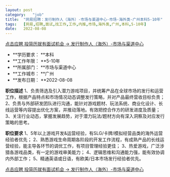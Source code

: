```yaml
---
layout:	post
category:	"job"
title:	"网易招聘：发行制作人（海外）-市场与渠道中心-市场-海外类-广州本科5-10年"
tags:	[网易,招聘,面试,找工作,工作,内推,市场,海外类,广州,本科,5-10年]
date:	2022-08-08
---
```


[点击应聘 投简历就有面试机会 -> 发行制作人（海外）-市场与渠道中心](http://mobile.bole.netease.com/bole/boleDetail?id=41738&employeeId=346f03c3cda5f04c&key=all)



- **学历要求： **本科
- **工作年限： **5-10年
- **所属部门： **市场与渠道中心
- **工作城市： **广州
- **发布日期： **2022-08-08



**职位描述**
1、负责筛选及引入潜力游戏项目，并统筹产品在全球市场的发行和运营工作，根据产品特点和市场情况动态调整发行策略，并对产品最终营收目标负责；
2、负责与外部研发团队进行沟通，能针对游戏题材、玩法系统、商业化设计、长线运营等内容提出优化方案，并推动落地。有效把控合作方的研发进度及质量；
3、关注行业动态，掌握发展趋势，对于潜力玩法/题材方向有深入洞察及对应发行策略的思考。



**职位要求**
1、5年以上游戏开发&amp;运营经验，有SLG/卡牌/模拟经营品类的海外运营经验者优先；
2、熟悉游戏生命周期各阶段的开发工作流程，有成熟产品的长线运营经验，能主导各环节的调优工作，有项目管理经验更佳；
3、热爱游戏，广泛涉猎各游戏品类，有一定的游戏审美能力；
4、逻辑思维和沟通能力强，能有效协调内外部工作；
5、精通英语或日语，有欧美/日本市场发行经验者优先。



[点击应聘 投简历就有面试机会 -> 发行制作人（海外）-市场与渠道中心](http://mobile.bole.netease.com/bole/boleDetail?id=41738&employeeId=346f03c3cda5f04c&key=all)